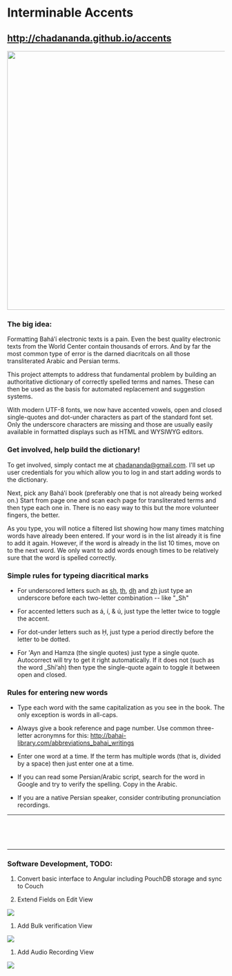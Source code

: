 # Interminable Accents

## http://chadananda.github.io/accents

<a href="https://www.youtube.com/watch?v=AuoAnqVRUCI" target="_blank"><img src="http://content.screencast.com/users/chadananda/folders/Jing/media/a6d6c80d-7c88-4a7b-b5bd-bbe86f7074b9/00000491.png" align="center" width="600" ></a>


### The big idea:

Formatting Bahá’í electronic texts is a pain. Even the best quality electronic texts from the World Center contain thousands of errors. And by far the most common type of error is the darned diacritcals on all those transliterated Arabic and Persian terms.

This project attempts to address that fundamental problem by building an authoritative dictionary of correctly spelled terms and names. These can then be used as the basis for automated replacement and suggestion systems.

With modern UTF-8 fonts, we now have accented vowels, open and closed single-quotes and dot-under characters as part of the standard font set. Only the underscore characters are missing and those are usually easily available in formatted displays such as HTML and WYSIWYG editors.



### Get involved, help build the dictionary!

To get involved, simply contact me at <chadananda@gmail.com>. I'll set up user credentials for you which allow you to log in and start adding words to the dictionary.

Next, pick any Bahá’í book (preferably one that is not already being worked on.) Start from page one and scan each page for transliterated terms and then type each one in. There is no easy way to this but the more volunteer fingers, the better.

As you type, you will notice a filtered list showing how many times matching words have already been entered. If your word is in the list already it is fine to add it again. However, if the word is already in the list 10 times, move on to the next word. We only want to add words enough times to be relatively sure that the word is spelled correctly.



### Simple rules for typeing diacritical marks

* For underscored letters such as <u>sh</u>, <u>th</u>, <u>dh</u> and <u>zh</u> just type an underscore before each two-letter combination -- like "_Sh"

* For accented letters such as á, í, & ú, just type the letter twice to toggle the accent.

* For dot-under letters such as Ḥ, just type a period directly before the letter to be dotted.

* For 'Ayn and Hamza (the single quotes) just type a single quote. Autocorrect will try to get it right automatically. If it does not (such as the word _Shí‘ah) then type the single-quote again to toggle it between open and closed.



### Rules for entering new words

* Type each word with the same capitalization as you see in the book. The only exception is words in all-caps.

* Always give a book reference and page number. Use common three-letter acronymns for this: http://bahai-library.com/abbreviations_bahai_writings

* Enter one word at a time. If the term has multiple words (that is, divided by a space) then just enter one at a time.

* If you can read some Persian/Arabic script, search for the word in Google and try to verify the spelling. Copy in the Arabic.

* If you are a native Persian speaker, consider contributing pronunciation recordings.  




------------------------

<br><br><br>
 
------------------------


### Software Development, TODO:

1. Convert basic interface to Angular including PouchDB storage and sync to Couch

3. Extend Fields on Edit View

<img src="http://content.screencast.com/users/chadananda/folders/Jing/media/6bb56730-582f-41c6-99f5-d7a381adf4f1/00000535.png" />

1. Add Bulk verification View
<img src="http://content.screencast.com/users/chadananda/folders/Jing/media/b5ac9f2d-a0ec-4de2-82fe-0ae40833b0c6/00000536.png" />

1. Add Audio Recording View
<img src="http://content.screencast.com/users/chadananda/folders/Jing/media/7febee5c-977c-4194-aac7-af5345fafa2c/00000537.png" />
 





